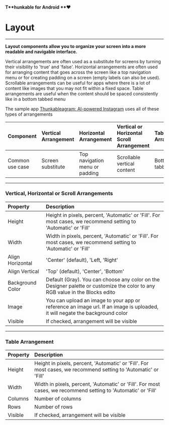 #### T**hunkable for Android **❤

# Layout

---

**Layout components allow you to organize your screen into a more readable and navigable interface.** 

Vertical arrangements are often used as a substitute for screens by turning their visibility to 'true' and 'false'.  Horizontal arrangements are often used for arranging content that goes across the screen like a top navigation menu or for creating padding on a screen \(empty labels can also be used\).  Scrollable arrangements can be useful for apps where there is a lot of content like images that you may not fit within a fixed space. Table arrangements are useful when the content should be spaced consistently like in a bottom tabbed menu

The sample app [Thunkableagram: AI-powered Instagram](#) uses all of these types of arrangements

| Component | Vertical Arrangement | Horizontal Arrangement | Vertical or Horizontal Scroll Arrangement | Table Arrangement |
| :--- | :--- | :--- | :--- | :--- |
| Common use case | Screen substitute | Top navigation menu or padding | Scrollable vertical content | Bottom tabbed menu |

---

### **Vertical, Horizontal or Scroll Arrangements**

| Property | Description |
| :--- | :--- |
| Height | Height in pixels, percent, 'Automatic' or 'Fill'. For most cases, we recommend setting to 'Automatic' or 'Fill' |
| Width | Width in pixels, percent, 'Automatic' or 'Fill'. For most cases, we recommend setting to 'Automatic' or 'Fill' |
| Align Horizontal | 'Center' \(default\), 'Left, 'Right' |
| Align Vertical | 'Top' \(default\), 'Center', 'Bottom' |
| Background Color | Default \(Gray\). You can choose any color on the Designer palette or customize the color to any RGB value in the Blocks edito |
| Image | You can upload an image to your app or reference an image url. If an image is uploaded, it will negate the background color |
| Visible | If checked, arrangement will be visible |

---

### Table Arrangement

| Property | Description |
| :--- | :--- |
| Height | Height in pixels, percent, 'Automatic' or 'Fill'. For most cases, we recommend setting to 'Automatic' or 'Fill' |
| Width | Width in pixels, percent, 'Automatic' or 'Fill'. For most cases, we recommend setting to 'Automatic' or 'Fill' |
| Columns | Number of columns |
| Rows | Number of rows |
| Visible | If checked, arrangement will be visible |

### 

### 

### 



